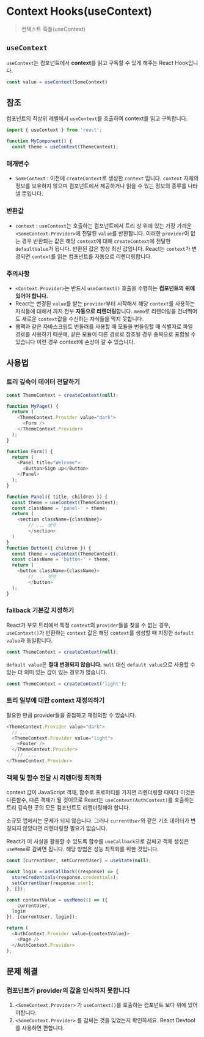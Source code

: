 # Context Hooks(useContext)

> 컨텍스트 훅들(useContext)

## `useContext`

`useContext`는 컴포넌트에서 **context**를 읽고 구독할 수 있게 해주는 React Hook입니다.

```typescript
const value = useContext(SomeContext)
```

## 참조

컴포넌트의 최상위 레벨에서 `useContext`를 호출하여 context를 읽고 구독합니다.

```typescript
import { useContext } from 'react';

function MyComponent() {
  const theme = useContext(ThemeContext);
```

### 매개변수

- `SomeContext` : 이전에 `createContext`로 생성한 `context` 입니다. `context` 자체의 정보를 보유하지 않으며 컴포넌트에서 제공하거나 읽을 수 있는 정보의 종류를 나타낼 뿐입니다.

### 반환값

- `context` : `useContext`는 호출하는 컴포넌트에서 트리 상 위에 있는 가장 가까운 `<SomeContext.Provider>`에 전달된 `value`를 반환합니다. 이러한 `provider`이 없는 경우 반환되는 값은 해당 `context`에 대해 `createContext`에 전달한 `defaultValue`가 됩니다. 반환된 값은 항상 최신 값입니다. React는 `context`가 변경되면 `context`를 읽는 컴포넌트를 자동으로 리렌더링합니다.

### 주의사항

- `<Context.Provider>`는 반드시 `useContext()` 호출을 수행하는 **컴포넌트의 위에 있어야 합니다.**
- React는 변경된 `value`를 받는 `provider`부터 시작해서 해당 `context`를 사용하는 자식들에 대해서 까지 전부 **자동으로 리렌더링**합니다. `memo`로 리렌더링을 건너뛰어도 새로운 `context`값을 수신하는 자식들을 막지 못합니다.
- 웹팩과 같은 자바스크립트 번들러를 사용할 때 모듈을 번들링할 때 식별자로 파일 경로를 사용하기 때문에, 같은 모듈이 다른 경로로 참조될 경우 중복으로 포함될 수 있습니다 이런 경우 context에 손상이 갈 수 있습니다.

## 사용법

### 트리 깊숙이 데이터 전달하기

```typescript
const ThemeContext = createContext(null);

function MyPage() {
  return (
    <ThemeContext.Provider value="dark">
      <Form />
    </ThemeContext.Provider>
  );
}

function Form() {
  return (
    <Panel title="Welcome">
      <Button>Sign up</Button>
    </Panel>
  );
}

function Panel({ title, children }) {
  const theme = useContext(ThemeContext);
  const className = 'panel-' + theme;
  return (
    <section className={className}>
		// ... 생략
		</section>
  )
}
function Button({ children }) {
  const theme = useContext(ThemeContext);
  const className = 'button-' + theme;
  return (
    <button className={className}>
		// ... 생략
		</button>
  );
}
```

### fallback 기본값 지정하기

React가 부모 트리에서 특정 `context`의 `provider`들을 찾을 수 없는 경우, `useContext()`가 반환하는 `context` 값은 해당 `context`를 생성할 때 지정한 `default value`과 동일합니다.

```typescript
const ThemeContext = createContext(null);
```

`default value`은 **절대 변경되지 않습니다.** `null` 대신 `default value`으로 사용할 수 있는 더 의미 있는 값이 있는 경우가 많습니다.

```typescript
const ThemeContext = createContext('light');
```

### **트리 일부에 대한 context 재정의하기**

필요한 만큼 provider들을 중첩하고 재정의할 수 있습니다.

```typescript
<ThemeContext.Provider value="dark">
  // ...
  <ThemeContext.Provider value="light">
    <Footer />
  </ThemeContext.Provider>
	//  ...
</ThemeContext.Provider>
```

### **객체 및 함수 전달 시 리렌더링 최적화**

context 값이 JavaScript 객체, 함수로 프로퍼티를 가지면 리렌더링할 때마다 이것은 다른함수, 다른 객체가 될 것이므로 React는 `useContext(AuthContext)`를 호출하는 트리 깊숙한 곳의 모든 컴포넌트도  리렌더링해야 합니다.

소규모 앱에서는 문제가 되지 않습니다. 그러나 `currentUser`와 같은 기초 데이터가 변경되지 않았다면 리렌더링할 필요가 없습니다.

React가 이 사실을 활용할 수 있도록 함수를 `useCallback`으로 감싸고 객체 생성은 `useMemo`로 감싸면 됩니다. 해당 방법은 성능 최적화를 위한 것입니다.

```typescript
const [currentUser, setCurrentUser] = useState(null);

const login = useCallback((response) => {
  storeCredentials(response.credentials);
  setCurrentUser(response.user);
}, []);

const contextValue = useMemo(() => ({
	currentUser,
  login
}), [currentUser, login]);

return (
  <AuthContext.Provider value={contextValue}>
    <Page />
  </AuthContext.Provider>
);
```

## 문제 해결

### **컴포넌트가 provider의 값을 인식하지 못합니다**

1. `<SomeContext.Provider>` 가 `useContext()`를 호출하는 컴포넌트 보다 위에 있어야합니다.
2. `<SomeContext.Provider>` 를 감싸는 것을 잊었는지 확인하세요. React Devtool를 사용하면 편합니다.